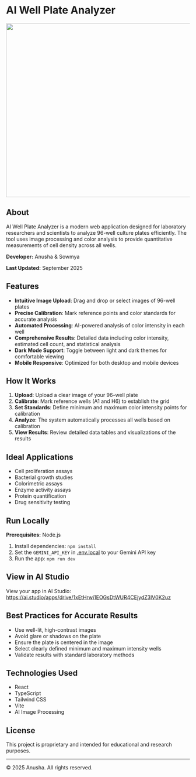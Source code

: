 # AI Well Plate Analyzer

<div align="center">
<img width="1200" height="475" alt="AI Well Plate Analyzer Banner" src="https://github.com/user-attachments/assets/0aa67016-6eaf-458a-adb2-6e31a0763ed6" />
</div>

## About

AI Well Plate Analyzer is a modern web application designed for laboratory researchers and scientists to analyze 96-well culture plates efficiently. The tool uses image processing and color analysis to provide quantitative measurements of cell density across all wells.

**Developer:** Anusha & Sowmya

**Last Updated:** September 2025

## Features

-  **Intuitive Image Upload**: Drag and drop or select images of 96-well plates
-  **Precise Calibration**: Mark reference points and color standards for accurate analysis
-  **Automated Processing**: AI-powered analysis of color intensity in each well
-  **Comprehensive Results**: Detailed data including color intensity, estimated cell count, and statistical analysis
-  **Dark Mode Support**: Toggle between light and dark themes for comfortable viewing
-  **Mobile Responsive**: Optimized for both desktop and mobile devices

## How It Works

1. **Upload**: Upload a clear image of your 96-well plate
2. **Calibrate**: Mark reference wells (A1 and H6) to establish the grid
3. **Set Standards**: Define minimum and maximum color intensity points for calibration
4. **Analyze**: The system automatically processes all wells based on calibration
5. **View Results**: Review detailed data tables and visualizations of the results

## Ideal Applications

-  Cell proliferation assays
-  Bacterial growth studies
-  Colorimetric assays
-  Enzyme activity assays
-  Protein quantification
-  Drug sensitivity testing

## Run Locally

**Prerequisites:** Node.js

1. Install dependencies:
   `npm install`
2. Set the `GEMINI_API_KEY` in [.env.local](.env.local) to your Gemini API key
3. Run the app:
   `npm run dev`

## View in AI Studio

View your app in AI Studio: https://ai.studio/apps/drive/1xEtHrwi1EOGsDtWUR4CEjydZ3lV0K2uz

## Best Practices for Accurate Results

-  Use well-lit, high-contrast images
-  Avoid glare or shadows on the plate
-  Ensure the plate is centered in the image
-  Select clearly defined minimum and maximum intensity wells
-  Validate results with standard laboratory methods

## Technologies Used

-  React
-  TypeScript
-  Tailwind CSS
-  Vite
-  AI Image Processing

## License

This project is proprietary and intended for educational and research purposes.

---

&copy; 2025 Anusha. All rights reserved.
